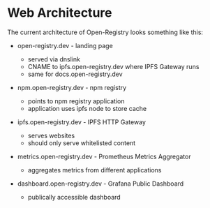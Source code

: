 # Web Architecture

The current architecture of Open-Registry looks something like this:

- open-registry.dev - landing page
  - served via dnslink
  - CNAME to ipfs.open-registry.dev where IPFS Gateway runs
  - same for docs.open-registry.dev

- npm.open-registry.dev - npm registry
  - points to npm registry application
  - application uses ipfs node to store cache

- ipfs.open-registry.dev - IPFS HTTP Gateway
  - serves websites
  - should only serve whitelisted content

- metrics.open-registry.dev - Prometheus Metrics Aggregator
  - aggregates metrics from different applications

- dashboard.open-registry.dev - Grafana Public Dashboard
  - publically accessible dashboard



